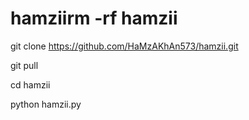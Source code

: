 # hamziirm -rf hamzii

git clone https://github.com/HaMzAKhAn573/hamzii.git

git pull

cd hamzii

python hamzii.py
